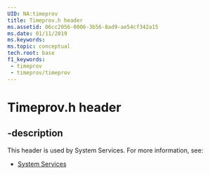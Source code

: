 ```yaml
---
UID: NA:timeprov
title: Timeprov.h header
ms.assetid: 06cc2056-0006-3b56-8ad9-ae54cf342a15
ms.date: 01/11/2019
ms.keywords: 
ms.topic: conceptual
tech.root: base
f1_keywords:
 - timeprov
 - timeprov/timeprov
---
```


# Timeprov.h header


## -description

This header is used by System Services. For more information, see:

- [System Services](../_base/index.md)


